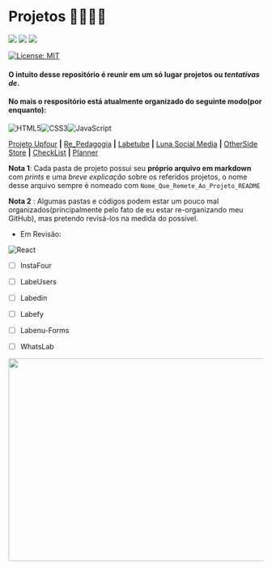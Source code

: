 # Projetos 🚧🚧🚧🚧
<img src="https://img.shields.io/github/languages/count/Pereira-Araujo/Projetos?style=flat-square"/> <img src="https://img.shields.io/github/last-commit/Pereira-Araujo/Projetos?style=flat-square"/> <img src="https://img.shields.io/github/commit-activity/m/Pereira-Araujo/Projetos?style=flat-square"/>
<br/>

[![License: MIT](https://img.shields.io/badge/License-MIT-yellow.svg)](https://opensource.org/licenses/MIT)

#### O intuito desse repositório é reunir em um só lugar projetos ou *tentativas de*.

#### No mais o respositório está atualmente organizado do seguinte modo(por enquanto):


<img alt="HTML5" src="https://img.shields.io/badge/html5%20-%23E34F26.svg?&style=for-the-badge&logo=html5&logoColor=white"/><img alt="CSS3" src="https://img.shields.io/badge/css3%20-%231572B6.svg?&style=for-the-badge&logo=css3&logoColor=white"/><img alt="JavaScript" src="https://img.shields.io/badge/javascript%20-%23323330.svg?&style=for-the-badge&logo=javascript&logoColor=%23F7DF1E"/>

 [Projeto Upfour](https://github.com/Pereira-Araujo/Projetos/tree/main/Projetos_Vanilla/projetoUpfour) **|** [Re_Pedagogia](https://github.com/Pereira-Araujo/Projetos/tree/main/Projetos_Vanilla/Re_Pedagogia) **|** [Labetube](https://github.com/Pereira-Araujo/Projetos/tree/main/Projetos_Vanilla/Labetube) **|** 
[Luna Social Media](https://github.com/Pereira-Araujo/Projetos/tree/main/Projetos_Vanilla/LunaSocialMedia) **|**  [OtherSide Store](https://github.com/Pereira-Araujo/Projetos/tree/main/Projetos_Vanilla/OtherSide_Store) **|** [CheckList](https://github.com/Pereira-Araujo/Projetos/tree/main/Projetos_Vanilla/CheckList) **|** [Planner](https://github.com/Pereira-Araujo/Projetos/tree/main/Projetos_Vanilla/planner)


**Nota 1**: Cada pasta de projeto possui seu **próprio arquivo em markdown** com *prints* e uma *breve explicação* sobre os referidos projetos, o nome desse arquivo sempre é nomeado com `Nome_Que_Remete_Ao_Projeto_README`

**Nota 2** : Algumas pastas e códigos podem estar um pouco mal organizados(principalmente pelo fato de eu estar re-organizando meu GitHub), mas pretendo revisá-los na medida do possível.

- Em Revisão:


<img alt="React" src="https://img.shields.io/badge/react%20-%2320232a.svg?&style=for-the-badge&logo=react&logoColor=%2361DAFB"/>

 - [ ] InstaFour
 - [ ] LabeUsers
 - [ ] Labedin
 - [ ] Labefy
 - [ ] Labenu-Forms
 - [ ] WhatsLab
 

<img width=600 height=400 src="https://codinginfinite.com/wp-content/uploads/2019/05/maxresdefault-1.jpg">


